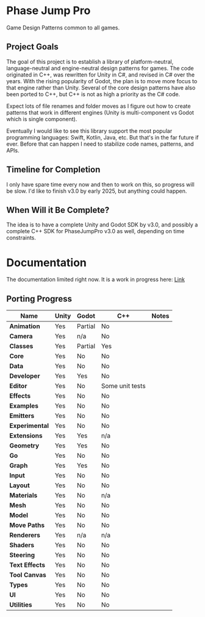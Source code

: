 # Phase Jump Pro
Game Design Patterns common to all games.

## Project Goals
The goal of this project is to establish a library of platform-neutral, language-neutral and engine-neutral design patterns for games. The code originated in C++, was rewritten for Unity in C#, and revised in C# over the years. With the rising popularity of Godot, the plan is to move more focus to that engine rather than Unity. Several of the core design patterns have also been ported to C++, but C++ is not as high a priority as the C# code.

Expect lots of file renames and folder moves as I figure out how to create patterns that work in different engines (Unity is multi-component vs Godot which is single component).

Eventually I would like to see this library support the most popular programming languages: Swift, Kotlin, Java, etc. But that's in the far future if ever. Before that can happen I need to stabilize code names, patterns, and APIs.

## Timeline for Completion
I only have spare time every now and then to work on this, so progress will be slow. I'd like to finish v3.0 by early 2025, but anything could happen.

## When Will it Be Complete?
The idea is to have a complete Unity and Godot SDK by v3.0, and possibly a complete C++ SDK for PhaseJumpPro v3.0 as well, depending on time constraints.

# Documentation

The documentation limited right now. It is a work in progress here: [Link](https://coinbump.github.io/PhaseJumpPro/)

## Porting Progress
| Name | Unity | Godot | C++ | Notes |
| ------ | ------------- | ------------- | ----- | ---- |
| **Animation** | Yes | Partial | No | |
| **Camera** | Yes | n/a | No | |
| **Classes** | Yes | Partial | Yes | |
| **Core** | Yes | No | No | |
| **Data** | Yes | No | No | |
| **Developer** | Yes | Yes | No | |
| **Editor** | Yes | No | Some unit tests | |
| **Effects** | Yes | No | No | |
| **Examples** | Yes | No | No | |
| **Emitters** | Yes | No | No | |
| **Experimental** | Yes | No | No | |
| **Extensions** | Yes | Yes | n/a | |
| **Geometry** | Yes | Yes | No | |
| **Go** | Yes | No | No | |
| **Graph** | Yes | Yes | No | |
| **Input** | Yes | No | No | |
| **Layout** | Yes | No | No | |
| **Materials** | Yes | No | n/a | |
| **Mesh** | Yes | No | No | |
| **Model** | Yes | No | No | |
| **Move Paths** | Yes | No | No | |
| **Renderers** | Yes | n/a | n/a | |
| **Shaders** | Yes | No | No | |
| **Steering** | Yes | No | No | |
| **Text Effects** | Yes | No | No | |
| **Tool Canvas** | Yes | No | No | |
| **Types** | Yes | No | No | |
| **UI** | Yes | No | No | |
| **Utilities** | Yes | No | No | |
